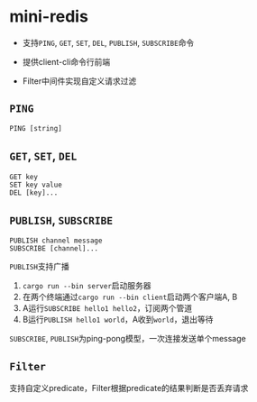 # mini-redis

- 支持`PING`, `GET`, `SET`, `DEL`, `PUBLISH`, `SUBSCRIBE`命令

- 提供client-cli命令行前端

- Filter中间件实现自定义请求过滤

## `PING`

```
PING [string]
```

## `GET`, `SET`, `DEL`

```
GET key
SET key value
DEL [key]...
```

## `PUBLISH`, `SUBSCRIBE`

```
PUBLISH channel message
SUBSCRIBE [channel]...
```

`PUBLISH`支持广播

1. `cargo run --bin server`启动服务器
2. 在两个终端通过`cargo run --bin client`启动两个客户端A, B
3. A运行`SUBSCRIBE hello1 hello2`，订阅两个管道
4. B运行`PUBLISH hello1 world`，A收到`world`，退出等待

`SUBSCRIBE`, `PUBLISH`为ping-pong模型，一次连接发送单个message

## `Filter`

支持自定义predicate，Filter根据predicate的结果判断是否丢弃请求
